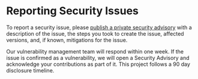 # Reporting Security Issues
To report a security issue, please [publish a private security advisory](https://github.com/TopCli/Spinner/security/advisories) with a description of the issue, the steps you took to create the issue, affected versions, and, if known, mitigations for the issue.

Our vulnerability management team will respond within one week. If the issue is confirmed as a vulnerability, we will open a Security Advisory and acknowledge your contributions as part of it. This project follows a 90 day disclosure timeline.
